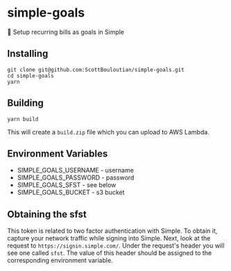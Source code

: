 # simple-goals
💸 Setup recurring bills as goals in Simple

## Installing
```
git clone git@github.com:ScottBouloutian/simple-goals.git
cd simple-goals
yarn
```

## Building
```
yarn build
```
This will create a `build.zip` file which you can upload to AWS Lambda.

## Environment Variables
- SIMPLE_GOALS_USERNAME - username
- SIMPLE_GOALS_PASSWORD - password
- SIMPLE_GOALS_SFST - see below
- SIMPLE_GOALS_BUCKET - s3 bucket

## Obtaining the sfst
This token is related to two factor authentication with Simple. To obtain it, capture your network traffic while signing into Simple. Next, look at the request to `https://signin.simple.com/`. Under the request's header you will see one called `sfst`. The value of this header should be assigned to the corresponding environment variable.
